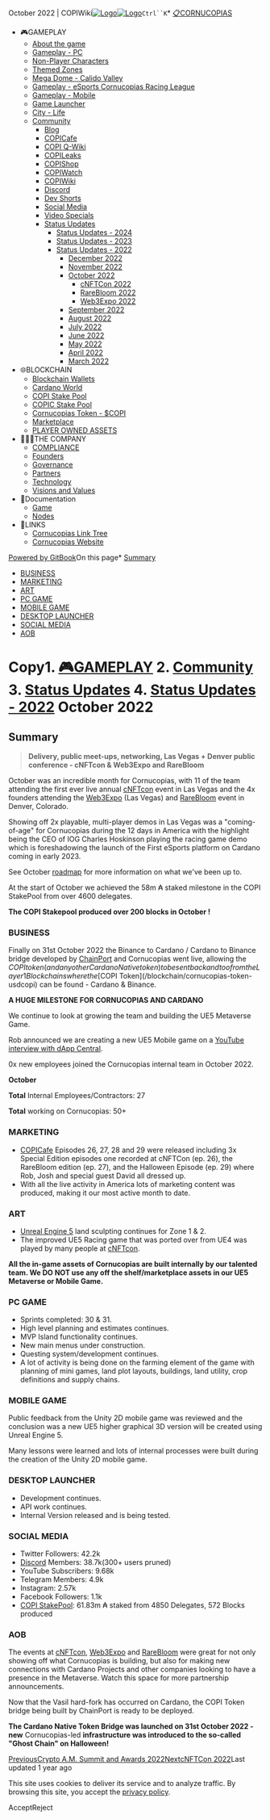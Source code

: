 October 2022 | COPIWiki[![Logo](https://copiwiki.cornucopias.io/~gitbook/image?url=https%3A%2F%2F1762761122-files.gitbook.io%2F%7E%2Ffiles%2Fv0%2Fb%2Fgitbook-x-prod.appspot.com%2Fo%2Forganizations%252FVpfHHIHQI6ROs7kspCfa%252Fsites%252Fsite_dzbNR%252Flogo%252FxczoLfMLSrLZyl8UxDSg%252FCornucopias_Logo-White-Medium.png%3Falt%3Dmedia%26token%3Dcfef2e74-c264-4b9d-bc1c-d89788f5dc9c&width=260&dpr=4&quality=100&sign=ce383b9c&sv=2)![Logo](https://copiwiki.cornucopias.io/~gitbook/image?url=https%3A%2F%2F1762761122-files.gitbook.io%2F%7E%2Ffiles%2Fv0%2Fb%2Fgitbook-x-prod.appspot.com%2Fo%2Forganizations%252FVpfHHIHQI6ROs7kspCfa%252Fsites%252Fsite_dzbNR%252Flogo%252FxczoLfMLSrLZyl8UxDSg%252FCornucopias_Logo-White-Medium.png%3Falt%3Dmedia%26token%3Dcfef2e74-c264-4b9d-bc1c-d89788f5dc9c&width=260&dpr=4&quality=100&sign=ce383b9c&sv=2)](/)`Ctrl``K`* [📋CORNUCOPIAS](/)
* 🎮GAMEPLAY
	+ [About the game](/gameplay/about-the-game)
	+ [Gameplay - PC](/gameplay/gameplay-pc)
	+ [Non-Player Characters](/gameplay/non-player-characters)
	+ [Themed Zones](/gameplay/themed-zones)
	+ [Mega Dome - Calido Valley](/gameplay/mega-dome-calido-valley)
	+ [Gameplay - eSports Cornucopias Racing League](/gameplay/gameplay-esports-cornucopias-racing-league)
	+ [Gameplay - Mobile](/gameplay/gameplay-mobile)
	+ [Game Launcher](/gameplay/game-launcher)
	+ [City - Life](/gameplay/city-life)
	+ [Community](/gameplay/community)
		- [Blog](/gameplay/community/blog)
		- [COPICafe](/gameplay/community/copicafe)
		- [COPI Q-Wiki](/gameplay/community/copi-q-wiki)
		- [COPILeaks](/gameplay/community/copileaks)
		- [COPIShop](/gameplay/community/copishop)
		- [COPIWatch](/gameplay/community/copiwatch)
		- [COPIWiki](/gameplay/community/copiwiki)
		- [Discord](/gameplay/community/discord)
		- [Dev Shorts](/gameplay/community/dev-shorts)
		- [Social Media](/gameplay/community/social-media)
		- [Video Specials](/gameplay/community/video-specials)
		- [Status Updates](/gameplay/community/status-updates)
			* [Status Updates - 2024](/gameplay/community/status-updates/status-updates-2024)
			* [Status Updates - 2023](/gameplay/community/status-updates/status-updates-2023)
			* [Status Updates - 2022](/gameplay/community/status-updates/status-updates-2022)
				+ [December 2022](/gameplay/community/status-updates/status-updates-2022/december-2022)
				+ [November 2022](/gameplay/community/status-updates/status-updates-2022/november-2022)
				+ [October 2022](/gameplay/community/status-updates/status-updates-2022/october-2022)
					- [cNFTCon 2022](/gameplay/community/status-updates/status-updates-2022/october-2022/cnftcon-2022)
					- [RareBloom 2022](/gameplay/community/status-updates/status-updates-2022/october-2022/rarebloom-2022)
					- [Web3Expo 2022](/gameplay/community/status-updates/status-updates-2022/october-2022/web3expo-2022)
				+ [September 2022](/gameplay/community/status-updates/status-updates-2022/september-2022)
				+ [August 2022](/gameplay/community/status-updates/status-updates-2022/august-2022)
				+ [July 2022](/gameplay/community/status-updates/status-updates-2022/july-2022)
				+ [June 2022](/gameplay/community/status-updates/status-updates-2022/june-2022)
				+ [May 2022](/gameplay/community/status-updates/status-updates-2022/may-2022)
				+ [April 2022](/gameplay/community/status-updates/status-updates-2022/april-2022)
				+ [March 2022](/gameplay/community/status-updates/status-updates-2022/march-2022)
* 🌐BLOCKCHAIN
	+ [Blockchain Wallets](/blockchain/blockchain-wallets)
	+ [Cardano World](/blockchain/cardano-world)
	+ [COPI Stake Pool](/blockchain/copi-stake-pool)
	+ [COPIC Stake Pool](/blockchain/copic-stake-pool)
	+ [Cornucopias Token - $COPI](/blockchain/cornucopias-token-usdcopi)
	+ [Marketplace](/blockchain/marketplace)
	+ [PLAYER OWNED ASSETS](/blockchain/player-owned-assets)
* 🧑‍🤝‍🧑THE COMPANY
	+ [COMPLIANCE](/the-company/compliance)
	+ [Founders](/the-company/founders)
	+ [Governance](/the-company/governance)
	+ [Partners](/the-company/partners)
	+ [Technology](/the-company/technology)
	+ [Visions and Values](/the-company/visions-and-values)
* 📖Documentation
	+ [Game](/documentation/game)
	+ [Nodes](/documentation/nodes)
* 🔗LINKS
	+ [Cornucopias Link Tree](https://linktr.ee/cornucopias.game)
	+ [Cornucopias Website](https://www.cornucopias.io)

[Powered by GitBook](https://www.gitbook.com/?utm_source=content&utm_medium=trademark&utm_campaign=PQmCVki2WHg9QcW9pdrX)On this page* [Summary](#summary)
* [BUSINESS​](#business)
* [MARKETING](#marketing)
* [ART](#art)
* [PC GAME](#pc-game)
* [MOBILE GAME](#mobile-game)
* [DESKTOP LAUNCHER](#desktop-launcher)
* [SOCIAL MEDIA](#social-media-statistics)
* [AOB](#aob)

Copy1. [🎮GAMEPLAY](/gameplay)
2. [Community](/gameplay/community)
3. [Status Updates](/gameplay/community/status-updates)
4. [Status Updates - 2022](/gameplay/community/status-updates/status-updates-2022)
October 2022
============

**Summary**
-----------


> **Delivery, public meet-ups, networking, Las Vegas​ + Denver public conference - cNFTcon & Web3Expo and RareBloom**

October was an incredible month for Cornucopias, with 11 of the team attending the first ever live annual [cNFTcon](/gameplay/community/status-updates/status-updates-2022/october-2022/cnftcon-2022) event in Las Vegas and the 4x founders attending the [Web3Expo](/gameplay/community/status-updates/status-updates-2022/october-2022/web3expo-2022) (Las Vegas) and [RareBloom](/gameplay/community/status-updates/status-updates-2022/october-2022/rarebloom-2022) event in Denver, Colorado.

Showing off 2x playable, multi-player demos in Las Vegas was a "coming-of-age" for Cornucopias during the 12 days in America with the highlight being the CEO of IOG Charles Hoskinson playing the racing game demo which is foreshadowing the launch of the First eSports platform on Cardano coming in early 2023.

See October [roadmap](/gameplay/about-the-game/road-map) for more information on what we've been up to.

At the start of October we achieved the 58m ₳ staked milestone in the COPI StakePool from over 4600 delegates.

**The COPI Stakepool produced over 200 blocks in October !**

### BUSINESS​

Finally on 31st October 2022 the Binance to Cardano / Cardano to Binance bridge developed by [ChainPort](/the-company/partners/partners-strategic-technology/chainport) and Cornucopias went live, allowing the $COPI token (and any other Cardano Native token) to be sent back and too from the Layer 1 Blockchains where the [$COPI Token](/blockchain/cornucopias-token-usdcopi) can be found - Cardano & Binance. 

**A HUGE MILESTONE FOR CORNUCOPIAS AND CARDANO**

We continue to look at growing the team and building the UE5 Metaverse Game.

Rob announced we are creating a new UE5 Mobile game on a [YouTube interview with dApp Central](https://www.youtube.com/watch?v=fn35IXpmumU).

0x new employees joined the Cornucopias internal team in October 2022.

**October**

**Total** Internal Employees/Contractors: 27

**Total** working on Cornucopias: 50+​

### MARKETING

* [COPICafe](/gameplay/community/copicafe) Episodes 26, 27, 28 and 29 were released including 3x Special Edition episodes one recorded at cNFTCon (ep. 26), the RareBloom edition (ep. 27), and the Halloween Episode (ep. 29) where Rob, Josh and special guest David all dressed up.
* With all the live activity in America lots of marketing content was produced, making it our most active month to date.

### ART

* ​[Unreal Engine 5](/the-company/technology/unreal-engine-5-ue5) land sculpting continues for Zone 1 & 2.
* The improved UE5 Racing game that was ported over from UE4 was played by many people at [cNFTcon](/gameplay/community/status-updates/status-updates-2022/october-2022/cnftcon-2022).

**All the in-game assets of Cornucopias are built internally by our talented team. We DO NOT use any off the shelf/marketplace assets in our UE5 Metaverse or Mobile Game.**

### PC GAME

* Sprints completed: 30 & 31.
* High level planning and estimates continues.
* MVP Island functionality continues.
* New main menus under construction.
* Questing system/development continues.
* A lot of activity is being done on the farming element of the game with planning of mini games, land plot layouts, buildings, land utility, crop definitions and supply chains.

### MOBILE GAME

Public feedback from the Unity 2D mobile game was reviewed and the conclusion was a new UE5 higher graphical 3D version will be created using Unreal Engine 5. 

Many lessons were learned and lots of internal processes were built during the creation of the Unity 2D mobile game. 

### DESKTOP LAUNCHER

* Development continues.
* API work continues.
* Internal Version released and is being tested.

### SOCIAL MEDIA

* Twitter Followers: 42.2k​
* [Discord](/gameplay/community/discord) Members: 38.7k​ (300+ users pruned)
* YouTube Subscribers: 9.68k
* Telegram Members: 4.9k​
* Instagram: 2.57k
* Facebook Followers: 1.1k
* [COPI StakePool](/blockchain/copi-stake-pool): 61.83m ₳ staked from 4850 Delegates, 572 Blocks produced

### AOB

The events at [cNFTcon](/gameplay/community/status-updates/status-updates-2022/october-2022/cnftcon-2022), [Web3Expo](/gameplay/community/status-updates/status-updates-2022/october-2022/web3expo-2022) and [RareBloom](/gameplay/community/status-updates/status-updates-2022/october-2022/rarebloom-2022) were great for not only showing off what Cornucopias is building, but also for making new connections with Cardano Projects and other companies looking to have a presence in the Metaverse. Watch this space for more partnership announcements.

Now that the Vasil hard-fork has occurred on Cardano, the COPI Token bridge being built by ChainPort is ready to be deployed. 

**The Cardano Native Token Bridge was launched on 31st October 2022 - new** Cornucopias-led **infrastructure was introduced to the so-called ‌"Ghost Chain" on Halloween!**

[PreviousCrypto A.M. Summit and Awards 2022](/gameplay/community/status-updates/status-updates-2022/november-2022/crypto-a.m.-summit-and-awards-2022)[NextcNFTCon 2022](/gameplay/community/status-updates/status-updates-2022/october-2022/cnftcon-2022)Last updated 1 year ago

This site uses cookies to deliver its service and to analyze traffic. By browsing this site, you accept the [privacy policy](https://www.cornucopias.io/privacy-policy).

AcceptReject